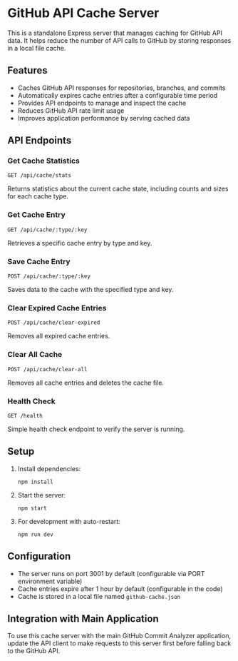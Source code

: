 # GitHub API Cache Server

This is a standalone Express server that manages caching for GitHub API data. It helps reduce the number of API calls to GitHub by storing responses in a local file cache.

## Features

- Caches GitHub API responses for repositories, branches, and commits
- Automatically expires cache entries after a configurable time period
- Provides API endpoints to manage and inspect the cache
- Reduces GitHub API rate limit usage
- Improves application performance by serving cached data

## API Endpoints

### Get Cache Statistics
```
GET /api/cache/stats
```
Returns statistics about the current cache state, including counts and sizes for each cache type.

### Get Cache Entry
```
GET /api/cache/:type/:key
```
Retrieves a specific cache entry by type and key.

### Save Cache Entry
```
POST /api/cache/:type/:key
```
Saves data to the cache with the specified type and key.

### Clear Expired Cache Entries
```
POST /api/cache/clear-expired
```
Removes all expired cache entries.

### Clear All Cache
```
POST /api/cache/clear-all
```
Removes all cache entries and deletes the cache file.

### Health Check
```
GET /health
```
Simple health check endpoint to verify the server is running.

## Setup

1. Install dependencies:
   ```
   npm install
   ```

2. Start the server:
   ```
   npm start
   ```

3. For development with auto-restart:
   ```
   npm run dev
   ```

## Configuration

- The server runs on port 3001 by default (configurable via PORT environment variable)
- Cache entries expire after 1 hour by default (configurable in the code)
- Cache is stored in a local file named `github-cache.json`

## Integration with Main Application

To use this cache server with the main GitHub Commit Analyzer application, update the API client to make requests to this server first before falling back to the GitHub API.
